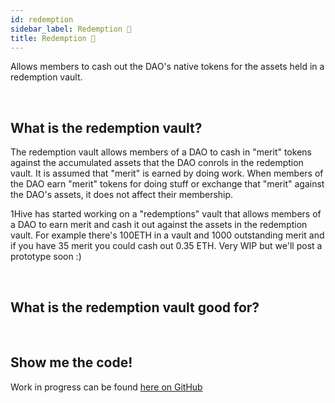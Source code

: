 ```yaml
---
id: redemption
sidebar_label: Redemption 💱
title: Redemption 💱
---
```


Allows members to cash out the DAO's native tokens for the assets held in a redemption vault.

<br>

## What is the redemption vault?

The redemption vault allows members of a DAO to cash in "merit" tokens against the accumulated assets that the DAO conrols in the redemption vault. It is assumed that "merit" is earned by doing work. When members of the DAO earn "merit" tokens for doing stuff or exchange that "merit" against the DAO's assets, it does not affect their membership.

1Hive has started working on a "redemptions" vault that allows members of a DAO to earn merit and cash it out against the assets in the redemption vault. For example there's 100ETH in a vault and 1000 outstanding merit and if you have 35 merit you could cash out 0.35 ETH. Very WIP but we'll post a prototype soon :)

<br>

## What is the redemption vault good for?

<br>

## Show me the code!

Work in progress can be found [here on GitHub](https://github.com/1Hive/redemptions)

<br>



